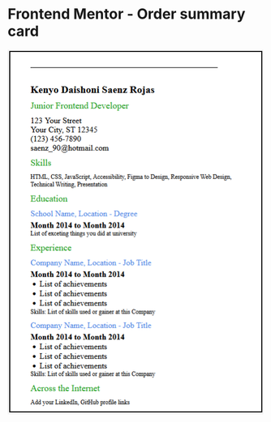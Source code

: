 # Frontend Mentor - Order summary card

![Design preview for the Order summary card coding challenge](./img/CV.png)


